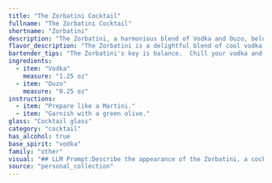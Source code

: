```yaml
---
title: "The Zorbatini Cocktail"
fullname: "The Zorbatini Cocktail"
shortname: "Zorbatini"
description: "The Zorbatini, a harmonious blend of Vodka and Ouzo, belongs to the Martini family, a lineage of sophisticated cocktails known for their dry and aromatic profiles. This drink, likely born in the Greek islands, pays homage to the iconic Zorba the Greek film, capturing the spirit of Greece in a glass. "
flavor_description: "The Zorbatini is a delightful blend of cool vodka and bold ouzo. Expect a refreshing, slightly sweet start with a subtle anise and licorice kick. The finish lingers with a warm, earthy spice, leaving you craving another sip. "
bartender_tips: "The Zorbatini's key is balance.  Chill your vodka and ouzo separately for the best taste.  Use a good quality ouzo for its anise flavor, but start with a 1:1 ratio and adjust to your taste.  Shake with ice to chill, but strain into a chilled martini glass to avoid dilution.  Garnish with a lemon twist or a cocktail olive for a Greek twist. "
ingredients:
  - item: "Vodka"
    measure: "1.25 oz"
  - item: "Ouzo"
    measure: "0.25 oz"
instructions:
  - item: "Prepare like a Martini."
  - item: "Garnish with a green olive."
glass: "Cocktail glass"
category: "cocktail"
has_alcohol: true
base_spirit: "vodka"
family: "other"
visual: "## LLM Prompt:Describe the appearance of the Zorbatini, a cocktail made with Vodka and Ouzo. Consider:* **Color:** Is it clear, cloudy, or a specific color? What shade of that color?* **Clarity:** Is it crystal clear, slightly hazy, or completely opaque?* **Texture:** Is it smooth, oily, or have any visible elements?* **Garnish:** What garnish is traditionally used? How does it enhance the visual appeal? * **Glass:** What type of glass is it served in? How does the shape and material affect the overall look? Remember to paint a picture with your words, emphasizing the visual appeal of this unique cocktail.  "
source: "personal_collection"
---
```


